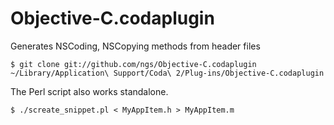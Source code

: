 Objective-C.codaplugin
======================

Generates NSCoding, NSCopying methods from header files

    $ git clone git://github.com/ngs/Objective-C.codaplugin ~/Library/Application\ Support/Coda\ 2/Plug-ins/Objective-C.codaplugin


The Perl script also works standalone.

    $ ./screate_snippet.pl < MyAppItem.h > MyAppItem.m

